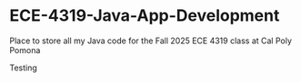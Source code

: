 # ECE-4319-Java-App-Development
Place to store all my Java code for the Fall 2025 ECE 4319 class at Cal Poly Pomona 

Testing